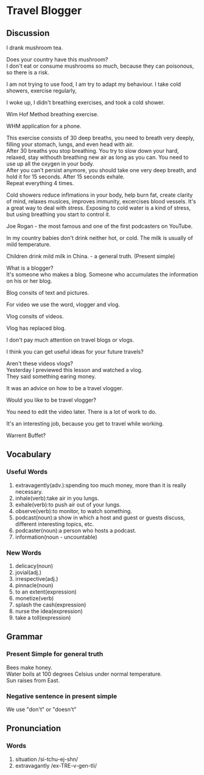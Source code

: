# Travel Blogger
## Discussion
I drank mushroom tea.  

Does your country have this mushroom?  
I don't eat or consume mushrooms so much, because they can poisonous, so there is a risk.  

I am not trying to use food, I am try to adapt my behaviour. I take cold showers, exercise regularly, 

I woke up, I didn't breathing exercises, and took a cold shower.  

Wim Hof Method breathing exercise.  

WHM application for a phone.  

This exercise consists of 30 deep breaths, you need to breath very deeply, filling your stomach, lungs, and even head with air.  
After 30 breaths you stop breathing. You try to slow down your hard, relaxed, stay withouth breathing new air as long as you can. You need to use up all the oxygen in your body.  
After you can't persist anymore, you should take one very deep breath, and hold it for 15 seconds. After 15 seconds exhale.   
Repeat everything 4 times.  

Cold showers reduce inflmations in your body, help burn fat, create clarity of mind, relaxes muslces, improves immunity, excercises blood vessels. It's a great way to deal with stress. 
Exposing to cold water is a kind of stress, but using breathing you start to control it.   

Joe Rogan - the most famous and one of the first podcasters on YouTube.

In my country babies don't drink neither hot, or cold. The milk is usually of mild temperature.  

Children drink mild milk in China. - a general truth. (Present simple)  

What is a blogger?  
It's someone who makes a blog. Someone who accumulates the information on his or her blog.   

Blog consits of text and pictures.  

For video we use the word, vlogger and vlog.  

Vlog consits of videos.  

Vlog has replaced blog.  

I don't pay much attention on travel blogs or vlogs.  

I think you can get useful ideas for your future travels?  

Aren't these videos vlogs?  
Yesterday I previewed this lesson and watched a vlog.  
They said something earing money.  

It was an advice on how to be a travel vlogger.  

Would you like to be travel vlogger?  

You need to edit the video later. There is a lot of work to do. 

It's an interesting job, because you get to travel while working.  

Warrent Buffet?  

## Vocabulary
### Useful Words
1. extravagently(adv.):spending too much money, more than it is really necessary.
1. inhale(verb):take air in you lungs.
1. exhale(verb):to push air out of your lungs.
1. observe(verb):to monitor, to watch something.
1. podcast(noun):a show in which a host and guest or guests discuss, different interesting topics, etc.
1. podcaster(noun):a person who hosts a podcast.
1. information(noun - uncountable)

### New Words
1. delicacy(noun)
1. jovial(adj.)
1. irrespective(adj.)
1. pinnacle(noun)
1. to an extent(expression)
1. monetize(verb)
1. splash the cash(expression)
1. nurse the idea(expression)
1. take a toll(expression)

## Grammar
### Present Simple for general truth
Bees make honey.  
Water boils at 100 degrees Celsius under normal temperature.  
Sun raises from East.  

### Negative sentence in present simple
We use "don't" or "doesn't"

## Pronunciation
### Words
1. situation /si-tchu-ej-shn/
1. extravagantly /ex-TRE-v-gen-tli/
